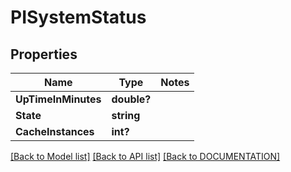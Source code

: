 # PISystemStatus

## Properties
Name | Type | Notes
------------ | ------------- | -------------
**UpTimeInMinutes** | **double?**
**State** | **string**
**CacheInstances** | **int?**

[[Back to Model list]](../../DOCUMENTATION.md#documentation-for-models) [[Back to API list]](../../DOCUMENTATION.md#documentation-for-api-endpoints) [[Back to DOCUMENTATION]](../../DOCUMENTATION.md)
